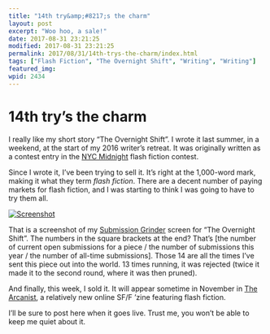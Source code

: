 ```yaml
---
title: "14th try&amp;#8217;s the charm"
layout: post
excerpt: "Woo hoo, a sale!"
date: 2017-08-31 23:21:25
modified: 2017-08-31 23:21:25
permalink: 2017/08/31/14th-trys-the-charm/index.html
tags: ["Flash Fiction", "The Overnight Shift", "Writing", "Writing"]
featured_img: 
wpid: 2434
---
```


# 14th try&#8217;s the charm

I really like my short story “The Overnight Shift”. I wrote it last summer, in a weekend, at the start of my 2016 writer’s retreat. It was originally written as a contest entry in the [NYC Midnight](http://nycmidnight.com/) flash fiction contest.

Since I wrote it, I’ve been trying to sell it. It’s right at the 1,000-word mark, making it what they term *flash fiction*. There are a decent number of paying markets for flash fiction, and I was starting to think I was going to have to try them all.

[![Screenshot](https://patrickjohanneson.com/wp-content/uploads/2017/08/The-Submission-Grinder.png)](https://patrickjohanneson.com/wp-content/uploads/2017/08/The-Submission-Grinder.png)

That is a screenshot of my [Submission Grinder](https://thegrinder.diabolicalplots.com/) screen for “The Overnight Shift”. The numbers in the square brackets at the end? That’s \[the number of current open submissions for a piece / the number of submissions this year / the number of all-time submissions\]. Those 14 are all the times I’ve sent this piece out into the world. 13 times running, it was rejected (twice it made it to the second round, where it was then pruned).

And finally, this week, I sold it. It will appear sometime in November in [The Arcanist](https://thearcanist.io/), a relatively new online SF/F ’zine featuring flash fiction.

I’ll be sure to post here when it goes live. Trust me, you won’t be able to keep me quiet about it.